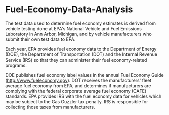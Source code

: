 # Fuel-Economy-Data-Analysis

The test data used to determine fuel economy estimates is derived from vehicle testing done at EPA's National Vehicle and Fuel Emissions Laboratory in Ann Arbor, Michigan, and by vehicle manufacturers who submit their own test data to EPA.

Each year, EPA provides fuel economy data to the Department of Energy (DOE), the Department of Transportation (DOT) and the Internal Revenue Service (IRS) so that they can administer their fuel economy-related programs.

DOE publishes fuel economy label values in the annual Fuel Economy Guide (http://www.fueleconomy.gov).
DOT receives the manufacturers' fleet average fuel economy from EPA, and determines if manufacturers are complying with the federal corporate average fuel economy (CAFE) standards.
EPA provides IRS with the fuel economy data for vehicles which may be subject to the Gas Guzzler tax penalty. IRS is responsible for collecting those taxes from manufacturers. 

